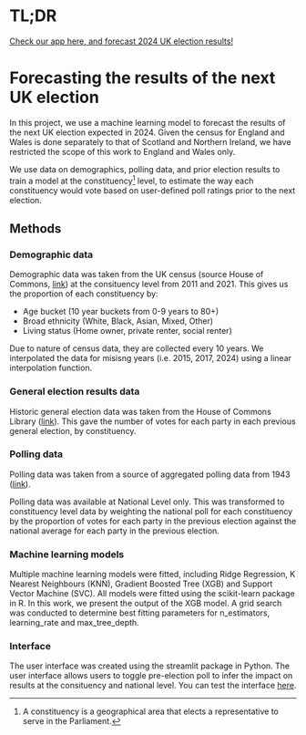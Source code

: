 # TL;DR
<ins>Check our app [here](https://uk-elec.streamlit.app/), and forecast 2024 UK election results!</ins>



# Forecasting the results of the next UK election

In this project, we use a machine learning model to forecast the results of the next UK election expected in 2024. Given the census for England and Wales is done separately to that of Scotland and Northern Ireland, we have restricted the scope of this work to England and Wales only.

We use data on demographics, polling data, and prior election results to train a model at the constituency[^1] level, to estimate the way each constituency would vote based on user-defined poll ratings prior to the next election. 
[^1]: A constituency is a geographical area that elects a representative to serve in the Parliament.

## Methods

### Demographic data
Demographic data was taken from the UK census (source House of Commons, [link](https://commonslibrary.parliament.uk/topic/home-affairs/communities/demography/census/)) at the consituency level from 2011 and 2021. This gives us the proportion of each constituency by:
- Age bucket (10 year buckets from 0-9 years to 80+)
- Broad ethnicity (White, Black, Asian, Mixed, Other)
- Living status (Home owner, private renter, social renter)

Due to nature of census data, they are collected every 10 years. We interpolated the data for misisng years (i.e. 2015, 2017, 2024) using a linear interpolation function.

### General election results data
Historic general election data was taken from the House of Commons Library ([link](https://commonslibrary.parliament.uk/research-briefings/cbp-8647/)). This gave the number of votes for each party in each previous general election, by constituency.

### Polling data
Polling data was taken from a source of aggregated polling data from 1943 ([link](https://www.markpack.org.uk/opinion-polls/)).

Polling data was available at National Level only. This was transformed to constituency level data by weighting the national poll for each constituency by the proportion of votes for each party in the previous election against the national average for each party in the previous election.

### Machine learning models
Multiple machine learning models were fitted, including Ridge Regression, K Nearest Neighbours (KNN), Gradient Boosted Tree (XGB) and Support Vector Machine (SVC). All models were fitted using the scikit-learn package in R. In this work, we present the output of the XGB model. A grid search was conducted to determine best fitting parameters for n_estimators, learning_rate and max_tree_depth. 


### Interface
The user interface was created using the streamlit package in Python. The user interface allows users to toggle pre-election poll to infer the impact on results at the consituency and national level.
You can test the interface [here](https://uk-elec.streamlit.app/).


